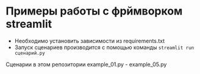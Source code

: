 # Примеры работы с фрймворком streamlit

- Необходимо установить зависимости из requirements.txt
- Запуск сценариев производится с помощью команды `streamlit run сценарий.py`

Сценарии в этом репозитории example_01.py - example_05.py

